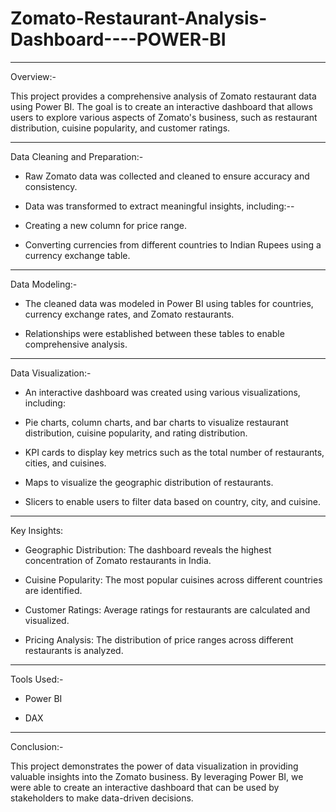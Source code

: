 # Zomato-Restaurant-Analysis-Dashboard----POWER-BI
----------------------------------
Overview:-

This project provides a comprehensive analysis of Zomato restaurant data using Power BI. The goal is to create an interactive dashboard that allows users to explore various aspects of Zomato's business, such as restaurant distribution, cuisine popularity, and customer ratings.

--------------------
Data Cleaning and Preparation:-

- Raw Zomato data was collected and cleaned to ensure accuracy and consistency.

- Data was transformed to extract meaningful insights, including:--

- Creating a new column for price range.

- Converting currencies from different countries to Indian Rupees using a currency exchange table.

-------------------------
Data Modeling:-


- The cleaned data was modeled in Power BI using tables for countries, currency exchange rates, and Zomato restaurants.

- Relationships were established between these tables to enable comprehensive analysis.

-------------------------------
Data Visualization:-


- An interactive dashboard was created using various visualizations, including:

- Pie charts, column charts, and bar charts to visualize restaurant distribution, cuisine popularity, and rating distribution.

- KPI cards to display key metrics such as the total number of restaurants, cities, and cuisines.

- Maps to visualize the geographic distribution of restaurants.

- Slicers to enable users to filter data based on country, city, and cuisine.

--------------------------
Key Insights:


- Geographic Distribution: The dashboard reveals the highest concentration of Zomato restaurants in India.

- Cuisine Popularity: The most popular cuisines across different countries are identified.

- Customer Ratings: Average ratings for restaurants are calculated and visualized.

- Pricing Analysis: The distribution of price ranges across different restaurants is analyzed.

----------------------------
Tools Used:-

- Power BI

- DAX

------------------------
Conclusion:-

This project demonstrates the power of data visualization in providing valuable insights into the Zomato business. By leveraging Power BI, we were able to create an interactive dashboard that can be used by stakeholders to make data-driven decisions.
